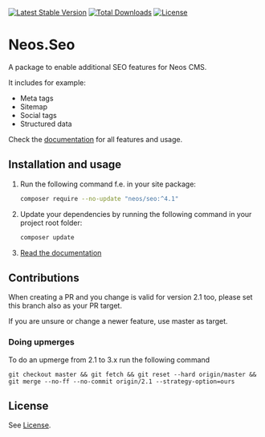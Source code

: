 [![Latest Stable Version](https://poser.pugx.org/neos/seo/v/stable)](https://packagist.org/packages/neos/seo)
[![Total Downloads](https://poser.pugx.org/neos/seo/downloads)](https://packagist.org/packages/neos/seo)
[![License](https://poser.pugx.org/neos/seo/license)](LICENSE)

# Neos.Seo

A package to enable additional SEO features for Neos CMS.

It includes for example:

* Meta tags
* Sitemap
* Social tags
* Structured data

Check the [documentation](https://neos-seo.readthedocs.io/en/stable/) for all features and usage. 

## Installation and usage

1. Run the following command f.e. in your site package:
   ```bash
   composer require --no-update "neos/seo:^4.1"
   ```
   
2. Update your dependencies by running the following command in your project root folder:
   ```bash
   composer update
   ```
   
3. [Read the documentation](https://neos-seo.readthedocs.io/en/stable/)


## Contributions

When creating a PR and you change is valid for version 2.1 too, please set this branch also as your PR target.

If you are unsure or change a newer feature, use master as target.

### Doing upmerges

To do an upmerge from 2.1 to 3.x run the following command

    git checkout master && git fetch && git reset --hard origin/master && git merge --no-ff --no-commit origin/2.1 --strategy-option=ours

## License

See [License](LICENSE.txt).
